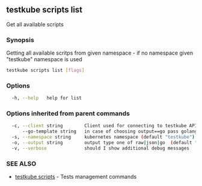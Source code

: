 ## testkube scripts list

Get all available scripts

### Synopsis

Getting all available scritps from given namespace - if no namespace given "testkube" namespace is used

```sh
testkube scripts list [flags]
```

### Options

```sh
  -h, --help   help for list
```

### Options inherited from parent commands

```sh
  -c, --client string        Client used for connecting to testkube API one of proxy|direct (default "proxy")
      --go-template string   in case of choosing output==go pass golang template (default "{{ . | printf \"%+v\"  }}")
  -s, --namespace string     kubernetes namespace (default "testkube")
  -o, --output string        output type one of raw|json|go  (default "raw")
  -v, --verbose              should I show additional debug messages
```

### SEE ALSO

* [testkube scripts](testkube_scripts.md)  - Tests management commands
